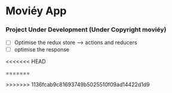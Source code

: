 # Moviéy App

### Project Under Development (Under Copyright moviéy)

- [ ] Optimise the redux store --> actions and reducers
- [ ] optimise the response

<<<<<<< HEAD
<!-- <table>
=======
<table>
>>>>>>> 1136fcab9c81693749b5025510f09ad14422d1d9
  <tr>
    <td>Home Screen</td>
     <td>Search Screen</td>
     <td>Profile Screen</td>
  </tr>
  <tr>
    <td><img src='screenshots/1.png' width='300'/></td>
    <td><img src='screenshots/2.png' width='300'/></td>
    <td><img src='screenshots/3.png' width='300'/></td>
  </tr>
 </table>
 
 <table>
  <tr>
    <td>Stories</td>
     <td>List of trending movies from the home screen</td>
     <td>Movie Details Screen</td>
  </tr>
  <tr>
    <td><img src="screenshots/4.png" width=300/></td>
    <td><img src="screenshots/5.png" width=300/></td>
    <td><img src="screenshots/6.png" width=300></td>
  </tr>
<<<<<<< HEAD
 </table> -->
=======
 </table>
>>>>>>> 1136fcab9c81693749b5025510f09ad14422d1d9
